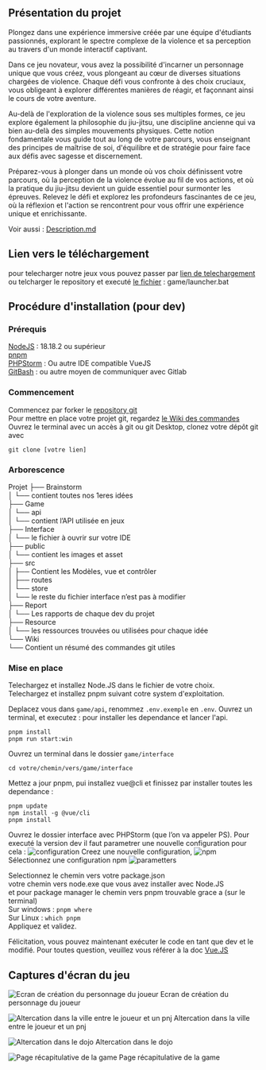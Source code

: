 ## Présentation du projet 

Plongez dans une expérience immersive créée par une équipe d'étudiants passionnés, explorant le spectre complexe de la violence et sa perception au travers d'un monde interactif captivant.  

Dans ce jeu novateur, vous avez la possibilité d'incarner un personnage unique que vous créez, vous plongeant au cœur de diverses situations chargées de violence. Chaque défi vous confronte à des choix cruciaux, vous obligeant à explorer différentes manières de réagir, et façonnant ainsi le cours de votre aventure.  

Au-delà de l'exploration de la violence sous ses multiples formes, ce jeu explore également la philosophie du jiu-jitsu, une discipline ancienne qui va bien au-delà des simples mouvements physiques. Cette notion fondamentale vous guide tout au long de votre parcours, vous enseignant des principes de maîtrise de soi, d'équilibre et de stratégie pour faire face aux défis avec sagesse et discernement.  

Préparez-vous à plonger dans un monde où vos choix définissent votre parcours, où la perception de la violence évolue au fil de vos actions, et où la pratique du jiu-jitsu devient un guide essentiel pour surmonter les épreuves. Relevez le défi et explorez les profondeurs fascinantes de ce jeu, où la réflexion et l'action se rencontrent pour vous offrir une expérience unique et enrichissante.

Voir aussi : [Description.md](./Description.md)

## Lien vers le téléchargement

pour telecharger notre jeux vous pouvez passer par [lien de telechargement]() ou telcharger le repository et executé
[le fichier](./game/launcher.bat) : game/launcher.bat



## Procédure d'installation (pour dev)
### Prérequis
[NodeJS](https://nodejs.org/en) : 18.18.2 ou supérieur </br>
[pnpm](https://pnpm.io/installation)</br>
[PHPStorm](https://www.jetbrains.com/fr-fr/phpstorm/) : Ou autre IDE compatible VueJS</br>
[GitBash](https://git-scm.com/downloads) : ou autre moyen de communiquer avec Gitlab

### Commencement
Commencez par forker le [repository git]( https://gitlab.unistra.fr/maes-t3/maj23-t3-d)</br>
Pour mettre en place votre projet git, regardez [le Wiki des commandes](wiki/git_commands.md)
Ouvrez le terminal avec un accès à git ou git Desktop, clonez votre dépôt git avec 
```
git clone [votre lien]
```

### Arborescence
Projet
├── Brainstorm</br>
│   └── contient toutes nos 1eres idées</br>
├── Game</br>
│   └── api</br>
│       └── contient l’API utilisée en jeux</br>
├── Interface</br>
│   └── le fichier à ouvrir sur votre IDE</br>
├── public</br>
│   └── contient les images et asset</br>
├── src</br>
│   ├── Contient les Modèles, vue et contrôler</br>
│   ├── routes</br>
│   └── store</br>
│   └── le reste du fichier interface n’est pas à modifier</br>
├── Report</br>
│   └── Les rapports de chaque dev du projet</br>
├── Resource</br>
│   └── les ressources trouvées ou utilisées pour chaque idée</br>
└── Wiki</br>
    └── Contient un résumé des commandes git utiles</br>

### Mise en place
Telechargez et installez Node.JS dans le fichier de votre choix.</br>
Telechargez et installez pnpm suivant cotre system d'exploitation.</br>

Deplacez vous dans `game/api`, renommez ``.env.exemple`` en `.env`.
Ouvrez un terminal, et executez : pour installer les dependance et lancer l'api.
```
pnpm install
pnpm run start:win
```

Ouvrez un terminal dans le dossier `game/interface`
```
cd votre/chemin/vers/game/interface
```
Mettez a jour pnpm, pui installez vue@cli et finissez par installer toutes les dependance :
```
pnpm update
npm install -g @vue/cli
pnpm install
```
Ouvrez le dossier interface avec PHPStorm (que l’on va appeler PS). Pour executé la version dev il faut parametrer une nouvelle configuration pour cela : 
![configuration](readme/installation1.png)
Creez une nouvelle configuration,
![npm](readme/installation2.png)
Sélectionnez une configuration npm
![parametters](readme/installation3.png)

Selectionnez le chemin vers votre package.json</br>
votre chemin vers node.exe que vous avez installer avec Node.JS</br>
et pour package manager le chemin vers pnpm trouvable grace a (sur le terminal)</br>
Sur windows : ```pnpm where```</br>
Sur Linux : ```which pnpm```</br>
Appliquez et validez.</br>

Félicitation, vous pouvez maintenant exécuter le code en tant que dev et le modifié. Pour toutes question, veuillez vous référer à la doc [Vue.JS](https://vuejs.org/guide/introduction.html)

## Captures d'écran du jeu

![Ecran de création du personnage du joueur](readme/jeu1.png)
Ecran de création du personnage du joueur  

![Altercation dans la ville entre le joueur et un pnj](readme/jeu2.png)
Altercation dans la ville entre le joueur et un pnj  

![Altercation dans le dojo](readme/jeu3.png)
Altercation dans le dojo  

![Page récapitulative de la game](readme/jeu4.png)
Page récapitulative de la game

